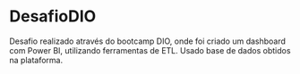 # DesafioDIO
Desafio realizado através do bootcamp DIO, onde foi criado um dashboard com Power BI, utilizando ferramentas de ETL.
Usado base de dados obtidos na plataforma.

